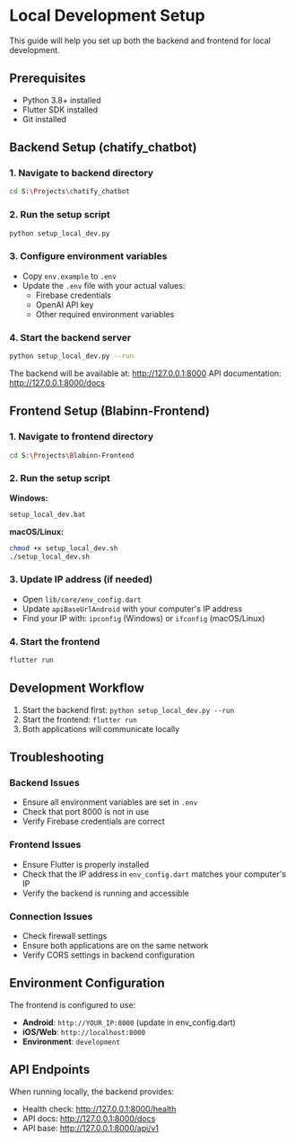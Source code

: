 # Local Development Setup

This guide will help you set up both the backend and frontend for local development.

## Prerequisites

- Python 3.8+ installed
- Flutter SDK installed
- Git installed

## Backend Setup (chatify_chatbot)

### 1. Navigate to backend directory
```bash
cd S:\Projects\chatify_chatbot
```

### 2. Run the setup script
```bash
python setup_local_dev.py
```

### 3. Configure environment variables
- Copy `env.example` to `.env`
- Update the `.env` file with your actual values:
  - Firebase credentials
  - OpenAI API key
  - Other required environment variables

### 4. Start the backend server
```bash
python setup_local_dev.py --run
```

The backend will be available at: http://127.0.0.1:8000
API documentation: http://127.0.0.1:8000/docs

## Frontend Setup (Blabinn-Frontend)

### 1. Navigate to frontend directory
```bash
cd S:\Projects\Blabinn-Frontend
```

### 2. Run the setup script
**Windows:**
```cmd
setup_local_dev.bat
```

**macOS/Linux:**
```bash
chmod +x setup_local_dev.sh
./setup_local_dev.sh
```

### 3. Update IP address (if needed)
- Open `lib/core/env_config.dart`
- Update `apiBaseUrlAndroid` with your computer's IP address
- Find your IP with: `ipconfig` (Windows) or `ifconfig` (macOS/Linux)

### 4. Start the frontend
```bash
flutter run
```

## Development Workflow

1. Start the backend first: `python setup_local_dev.py --run`
2. Start the frontend: `flutter run`
3. Both applications will communicate locally

## Troubleshooting

### Backend Issues
- Ensure all environment variables are set in `.env`
- Check that port 8000 is not in use
- Verify Firebase credentials are correct

### Frontend Issues
- Ensure Flutter is properly installed
- Check that the IP address in `env_config.dart` matches your computer's IP
- Verify the backend is running and accessible

### Connection Issues
- Check firewall settings
- Ensure both applications are on the same network
- Verify CORS settings in backend configuration

## Environment Configuration

The frontend is configured to use:
- **Android**: `http://YOUR_IP:8000` (update in env_config.dart)
- **iOS/Web**: `http://localhost:8000`
- **Environment**: `development`

## API Endpoints

When running locally, the backend provides:
- Health check: http://127.0.0.1:8000/health
- API docs: http://127.0.0.1:8000/docs
- API base: http://127.0.0.1:8000/api/v1
